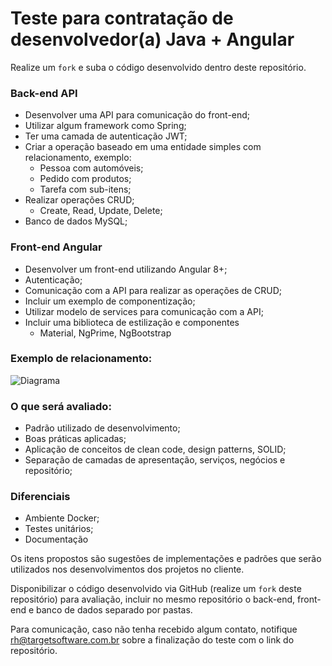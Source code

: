 # Teste para contratação de desenvolvedor(a) Java + Angular

Realize um `fork` e suba o código desenvolvido dentro deste repositório.

### Back-end API
  - Desenvolver uma API para comunicação do front-end;
  - Utilizar algum framework como Spring;
  - Ter uma camada de autenticação JWT;
  - Criar a operação baseado em uma entidade simples com relacionamento, exemplo:
    - Pessoa com automóveis;
    - Pedido com produtos;
    - Tarefa com sub-itens;
  - Realizar operações CRUD;
    - Create, Read, Update, Delete;
  - Banco de dados MySQL;

### Front-end Angular
  - Desenvolver um front-end utilizando Angular 8+;
  - Autenticação;
  - Comunicação com a API para realizar as operações de CRUD;
  - Incluir um exemplo de componentização;
  - Utilizar modelo de services para comunicação com a API;
  - Incluir uma biblioteca de estilização e componentes
    - Material, NgPrime, NgBootstrap

### Exemplo de relacionamento:

![Diagrama](https://user-images.githubusercontent.com/9052611/204873954-05bca811-68c0-4059-9457-40565552b1b3.png)

### O que será avaliado:
  - Padrão utilizado de desenvolvimento;
  - Boas práticas aplicadas;
  - Aplicação de conceitos de clean code, design patterns, SOLID;
  - Separação de camadas de apresentação, serviços, negócios e repositório;

### Diferenciais
  - Ambiente Docker;
  - Testes unitários;
  - Documentação

Os itens propostos são sugestões de implementações e padrões que serão utilizados nos desenvolvimentos dos projetos no cliente.

Disponibilizar o código desenvolvido via GitHub (realize um `fork` deste repositório) para avaliação, incluir no mesmo repositório o back-end, front-end e banco de dados separado por pastas. 

Para comunicação, caso não tenha recebido algum contato, notifique rh@targetsoftware.com.br sobre a finalização do teste com o link do repositório.
